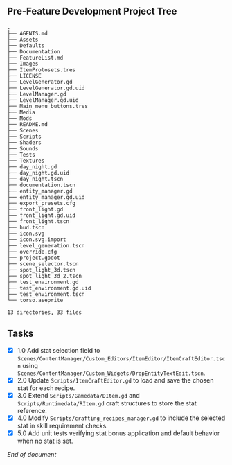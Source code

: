 ## Pre-Feature Development Project Tree
``` 
.
├── AGENTS.md
├── Assets
├── Defaults
├── Documentation
├── FeatureList.md
├── Images
├── ItemProtosets.tres
├── LICENSE
├── LevelGenerator.gd
├── LevelGenerator.gd.uid
├── LevelManager.gd
├── LevelManager.gd.uid
├── Main_menu_buttons.tres
├── Media
├── Mods
├── README.md
├── Scenes
├── Scripts
├── Shaders
├── Sounds
├── Tests
├── Textures
├── day_night.gd
├── day_night.gd.uid
├── day_night.tscn
├── documentation.tscn
├── entity_manager.gd
├── entity_manager.gd.uid
├── export_presets.cfg
├── front_light.gd
├── front_light.gd.uid
├── front_light.tscn
├── hud.tscn
├── icon.svg
├── icon.svg.import
├── level_generation.tscn
├── override.cfg
├── project.godot
├── scene_selector.tscn
├── spot_light_3d.tscn
├── spot_light_3d_2.tscn
├── test_environment.gd
├── test_environment.gd.uid
├── test_environment.tscn
└── torso.aseprite

13 directories, 33 files
```

## Tasks
- [x] 1.0 Add stat selection field to `Scenes/ContentManager/Custom_Editors/ItemEditor/ItemCraftEditor.tscn` using `Scenes/ContentManager/Custom_Widgets/DropEntityTextEdit.tscn`.
- [x] 2.0 Update `Scripts/ItemCraftEditor.gd` to load and save the chosen stat for each recipe.
- [x] 3.0 Extend `Scripts/Gamedata/DItem.gd` and `Scripts/Runtimedata/RItem.gd` craft structures to store the stat reference.
- [x] 4.0 Modify `Scripts/crafting_recipes_manager.gd` to include the selected stat in skill requirement checks.
- [x] 5.0 Add unit tests verifying stat bonus application and default behavior when no stat is set.

*End of document*
